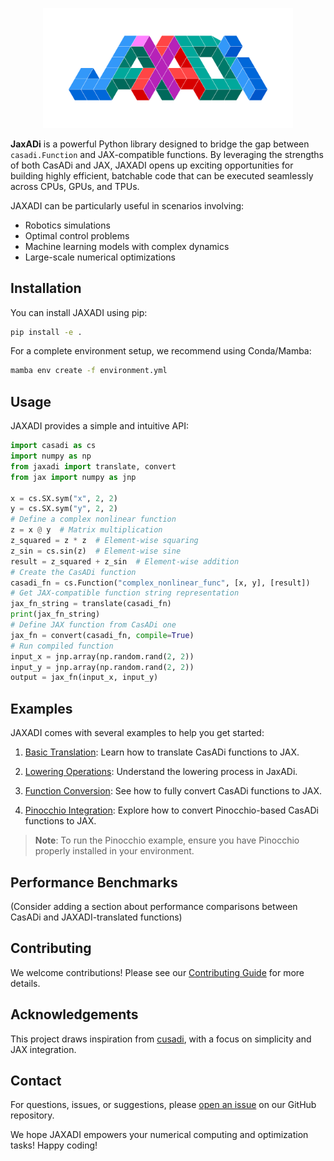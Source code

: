 <!-- # JaxADi -->
<!-- TODO: ADD PATCHES -->

<p align="center">
  <!-- Placeholder for a cool logo -->
  <img src="_assets/_logo.png" alt="JAXADI Logo" width="400"/>
</p>

**JaxADi** is a powerful Python library designed to bridge the gap between `casadi.Function` and JAX-compatible functions. By leveraging the strengths of both CasADi and JAX, JAXADI opens up exciting opportunities for building highly efficient, batchable code that can be executed seamlessly across CPUs, GPUs, and TPUs.

JAXADI can be particularly useful in scenarios involving:

- Robotics simulations
- Optimal control problems
- Machine learning models with complex dynamics
- Large-scale numerical optimizations


## Installation

You can install JAXADI using pip:
<!-- Change once it will be realeased -->

```bash
pip install -e .
```

For a complete environment setup, we recommend using Conda/Mamba:

```bash
mamba env create -f environment.yml
```

## Usage

JAXADI provides a simple and intuitive API:

```python
import casadi as cs
import numpy as np
from jaxadi import translate, convert
from jax import numpy as jnp

x = cs.SX.sym("x", 2, 2)
y = cs.SX.sym("y", 2, 2)
# Define a complex nonlinear function
z = x @ y  # Matrix multiplication
z_squared = z * z  # Element-wise squaring
z_sin = cs.sin(z)  # Element-wise sine
result = z_squared + z_sin  # Element-wise addition
# Create the CasADi function
casadi_fn = cs.Function("complex_nonlinear_func", [x, y], [result])
# Get JAX-compatible function string representation
jax_fn_string = translate(casadi_fn)
print(jax_fn_string)
# Define JAX function from CasADi one
jax_fn = convert(casadi_fn, compile=True)
# Run compiled function
input_x = jnp.array(np.random.rand(2, 2))
input_y = jnp.array(np.random.rand(2, 2))
output = jax_fn(input_x, input_y)

```

## Examples

JAXADI comes with several examples to help you get started:

1. [Basic Translation](examples/00_translate.py): Learn how to translate CasADi functions to JAX. 

2. [Lowering Operations](examples/01_lower.py): Understand the lowering process in JaxADi. 

3. [Function Conversion](examples/02_convert.py): See how to fully convert CasADi functions to JAX. 

4. [Pinocchio Integration](examples/03_pinocchio.py): Explore how to convert Pinocchio-based CasADi functions to JAX. 


> **Note**: To run the Pinocchio example, ensure you have Pinocchio properly installed in your environment.


## Performance Benchmarks

(Consider adding a section about performance comparisons between CasADi and JAXADI-translated functions)

## Contributing

We welcome contributions! Please see our [Contributing Guide](CONTRIBUTING.md) for more details.

## Acknowledgements

This project draws inspiration from [cusadi](https://github.com/se-hwan/cusadi), with a focus on simplicity and JAX integration.

## Contact

For questions, issues, or suggestions, please [open an issue](https://github.com/based-robotics/jaxadi/issues) on our GitHub repository.


We hope JAXADI empowers your numerical computing and optimization tasks! Happy coding!
